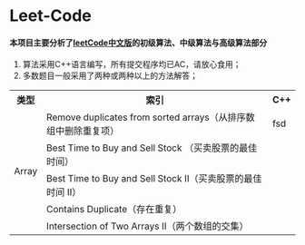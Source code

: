 # Leet-Code
#### 本项目主要分析了[leetCode中文版](https://leetcode-cn.com/)的初级算法、中级算法与高级算法部分

1. 算法采用C++语言编写，所有提交程序均已AC，请放心食用；
2. 多数题目一般采用了两种或两种以上的方法解答；

<table>
  <tr style="text-align:center">
    <th>类型</th>
    <th>索引</th>
    <th>C++</th>
 	</tr>
  <tr>
    <td rowspan="12">Array</td>
    <td>Remove duplicates from sorted arrays（从排序数组中删除重复项）</td>
    <td onclick="window.open('http://www.baidu.com');">fsd</td>
  </tr>
  <tr>
    <td>Best Time to Buy and Sell Stock （买卖股票的最佳时间）</td>
  </tr>
  <tr>
    <td>Best Time to Buy and Sell Stock Ⅱ（买卖股票的最佳时间 Ⅱ）</td>
  </tr>
  <tr>
    <td>Contains Duplicate（存在重复）</td>
  </tr>
  <tr>
    <td>Intersection of Two Arrays II（两个数组的交集）</td>
  </tr>
</table>







